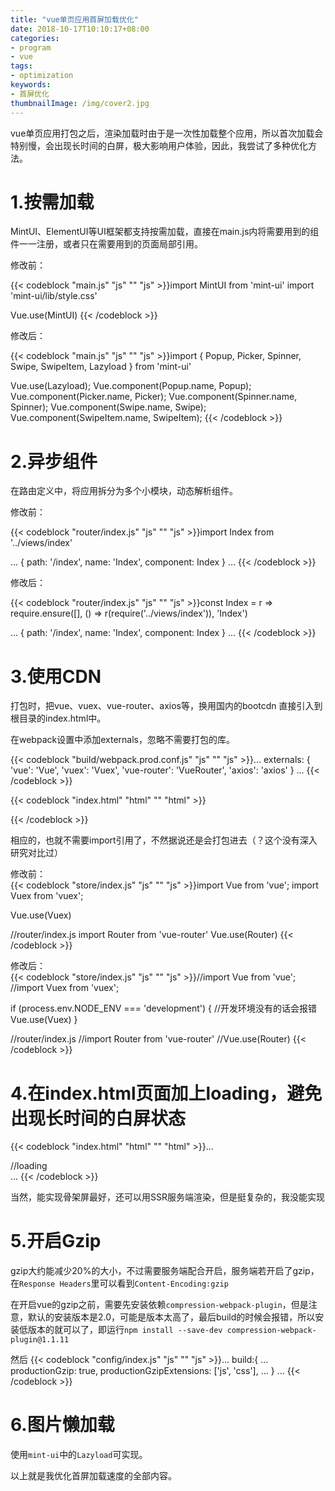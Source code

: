 ```yaml
---
title: "vue单页应用首屏加载优化"
date: 2018-10-17T10:10:17+08:00
categories:
- program
- vue
tags:
- optimization
keywords:
- 首屏优化
thumbnailImage: /img/cover2.jpg
---
```


<!--more-->

vue单页应用打包之后，渲染加载时由于是一次性加载整个应用，所以首次加载会特别慢，会出现长时间的白屏，极大影响用户体验，因此，我尝试了多种优化方法。
<!-- toc -->
# 1.按需加载
MintUI、ElementUI等UI框架都支持按需加载，直接在main.js内将需要用到的组件一一注册，或者只在需要用到的页面局部引用。  

修改前：  

{{< codeblock "main.js" "js" "" "js" >}}import MintUI from 'mint-ui'
import 'mint-ui/lib/style.css'

Vue.use(MintUI)
{{< /codeblock >}}

修改后：  

{{< codeblock "main.js" "js" "" "js" >}}import { Popup, Picker, Spinner, Swipe, SwipeItem, Lazyload } from 'mint-ui'

Vue.use(Lazyload);
Vue.component(Popup.name, Popup);
Vue.component(Picker.name, Picker);
Vue.component(Spinner.name, Spinner);
Vue.component(Swipe.name, Swipe);
Vue.component(SwipeItem.name, SwipeItem);
{{< /codeblock >}}  

# 2.异步组件
在路由定义中，将应用拆分为多个小模块，动态解析组件。

修改前：  

{{< codeblock "router/index.js" "js" "" "js" >}}import Index from '../views/index'

...
{
    path: '/index',
    name: 'Index',
    component: Index
}
...
{{< /codeblock >}}  

修改后：  

{{< codeblock "router/index.js" "js" "" "js" >}}const Index = r => require.ensure([], () => r(require('../views/index')), 'Index')

...
{
    path: '/index',
    name: 'Index',
    component: Index
}
...
{{< /codeblock >}}  

# 3.使用CDN
打包时，把vue、vuex、vue-router、axios等，换用国内的bootcdn 直接引入到根目录的index.html中。

在webpack设置中添加externals，忽略不需要打包的库。  

{{< codeblock "build/webpack.prod.conf.js" "js" "" "js" >}}...
externals: {
    'vue': 'Vue',
    'vuex': 'Vuex',
    'vue-router': 'VueRouter',
    'axios': 'axios'
  }
...
{{< /codeblock >}}

{{< codeblock "index.html" "html" "" "html" >}}<script src="//cdn.bootcss.com/vue/2.2.5/vue.min.js"></script>  
<script src="//cdn.bootcss.com/vue-router/2.3.0/vue-router.min.js"></script>
<script src="//cdn.bootcss.com/vuex/2.2.1/vuex.min.js"></script>  
<script src="//cdn.bootcss.com/axios/0.15.3/axios.min.js"></script>
{{< /codeblock >}}  

相应的，也就不需要import引用了，不然据说还是会打包进去（？这个没有深入研究对比过）  

修改前：  
{{< codeblock "store/index.js" "js" "" "js" >}}import Vue from 'vue';
import Vuex from 'vuex';

Vue.use(Vuex)

//router/index.js
import Router from 'vue-router'
Vue.use(Router)
{{< /codeblock >}}

修改后：  
{{< codeblock "store/index.js" "js" "" "js" >}}//import Vue from 'vue';
//import Vuex from 'vuex';

if (process.env.NODE_ENV === 'development') {
    //开发环境没有的话会报错
    Vue.use(Vuex)
}

//router/index.js
//import Router from 'vue-router'
//Vue.use(Router)
{{< /codeblock >}}

# 4.在index.html页面加上loading，避免出现长时间的白屏状态  
{{< codeblock "index.html" "html" "" "html" >}}...
<div id="app">
//loading
</div>
...
{{< /codeblock >}}  

当然，能实现骨架屏最好，还可以用SSR服务端渲染，但是挺复杂的，我没能实现

# 5.开启Gzip
gzip大约能减少20%的大小，不过需要服务端配合开启，服务端若开启了gzip，在`Response Headers`里可以看到`Content-Encoding:gzip`

在开启vue的gzip之前，需要先安装依赖`compression-webpack-plugin`，但是注意，默认的安装版本是2.0，可能是版本太高了，最后build的时候会报错，所以安装低版本的就可以了，即运行`npm install --save-dev compression-webpack-plugin@1.1.11`

然后
{{< codeblock "config/index.js" "js" "" "js" >}}...
build:{
    ...
    productionGzip: true,
    productionGzipExtensions: ['js', 'css'],
    ...
}
...
{{< /codeblock >}}

# 6.图片懒加载  
使用`mint-ui`中的`Lazyload`可实现。

以上就是我优化首屏加载速度的全部内容。